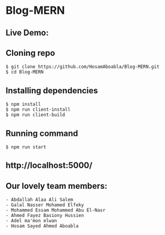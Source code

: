 # Blog-MERN

## Live Demo: 



## Cloning repo
    $ git clone https://github.com/HosamAboabla/Blog-MERN.git
    $ cd Blog-MERN

## Installing dependencies
    $ npm install
    $ npm run client-install
    $ npm run client-build

## Running command
    $ npm run start

## http://localhost:5000/

## Our lovely team members:
    - Abdallah Alaa Ali Salem
    - Galal Nasser Mohamed Elfeky
    - Mohammed Essam Mohammed Abu El-Nasr
    - Ahmed Fayez Basiony Hussien
    - Adel ma'mon elwan
    - Hosam Sayed Ahmed Aboabla